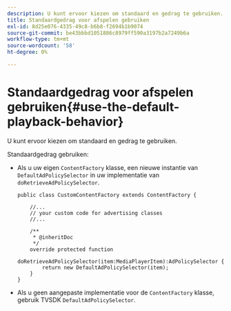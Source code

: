 ```yaml
---
description: U kunt ervoor kiezen om standaard en gedrag te gebruiken.
title: Standaardgedrag voor afspelen gebruiken
exl-id: 8d25e076-4335-49c8-b6b8-f2694b1b9074
source-git-commit: be43bbbd1051886c8979ff590a3197b2a7249b6a
workflow-type: tm+mt
source-wordcount: '58'
ht-degree: 0%

---
```


# Standaardgedrag voor afspelen gebruiken{#use-the-default-playback-behavior}

U kunt ervoor kiezen om standaard en gedrag te gebruiken.

Standaardgedrag gebruiken:

* Als u uw eigen `ContentFactory` klasse, een nieuwe instantie van `DefaultAdPolicySelector` in uw implementatie van `doRetrieveAdPolicySelector`.

   ```
   public class CustomContentFactory extends ContentFactory { 
   
       //... 
       // your custom code for advertising classes 
       //... 
   
       /** 
        * @inheritDoc 
        */ 
       override protected function  
         doRetrieveAdPolicySelector(item:MediaPlayerItem):AdPolicySelector { 
           return new DefaultAdPolicySelector(item); 
       } 
   }
   ```

* Als u geen aangepaste implementatie voor de `ContentFactory` klasse, gebruik TVSDK `DefaultAdPolicySelector`.
